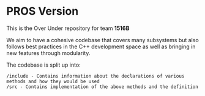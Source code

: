 # PROS Version

This is the Over Under repository for team **1516B**

We aim to have a cohesive codebase that covers many subsystems but also follows best practices in the C++ development space as well as bringing in new features through modularity.

The codebase is split up into:

```
/include - Contains information about the declarations of various methods and how they would be used
/src - Contains implementation of the above methods and the definition
```
